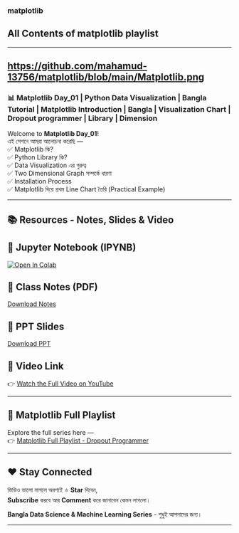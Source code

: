 ### matplotlib
## All Contents of matplotlib playlist
---
https://github.com/mahamud-13756/matplotlib/blob/main/Matplotlib.png
--- 
### 📊 Matplotlib Day_01 | Python Data Visualization | Bangla Tutorial | Matplotlib Introduction | Bangla | Visualization Chart | Dropout programmer | Library | Dimension

Welcome to **Matplotlib Day_01**!  
এই সেশনে আমরা আলোচনা করেছি —  
✅ Matplotlib কি?  
✅ Python Library কি?  
✅ Data Visualization এর গুরুত্ব  
✅ Two Dimensional Graph সম্পর্কে ধারণা  
✅ Installation Process  
✅ Matplotlib দিয়ে প্রথম Line Chart তৈরি (Practical Example)

---
## 📚 Resources - Notes, Slides & Video

## 📓 **Jupyter Notebook (IPYNB)**
[![Open In Colab](https://colab.research.google.com/assets/colab-badge.svg)](https://github.com/mahamud-13756/matplotlib/blob/main/Matplotlib_Day_01/Matplotlib_01.ipynb)

## 📝 **Class Notes (PDF)**
[Download Notes](https://github.com/mahamud-13756/matplotlib/tree/main/Matplotlib_Day_01)

## 📑 **PPT Slides**
[Download PPT](https://github.com/mahamud-13756/matplotlib/blob/main/Matplotlib_Day_01/matplotlib_01.pdf)

## 🎥 **Video Link**
👉 [Watch the Full Video on YouTube](https://youtu.be/zcndSEyxveM?si=oWt5YNEfUhpv0YJX)

---

## 🔗 **Matplotlib Full Playlist**
Explore the full series here —  
👉 [Matplotlib Full Playlist - Dropout Programmer](https://www.youtube.com/playlist?list=PLGvQDTPXnnfpMu5R4VnXjTDi_yijPRPyl)

---

## ❤️ Stay Connected
ভিডিও ভালো লাগলে অবশ্যই ⭐ **Star** দিবেন,  
**Subscribe** করবে আর **Comment** করে জানাবেন কেমন লাগলো।

**Bangla Data Science & Machine Learning Series** - শুধুই আপনাদের জন্য।

---

